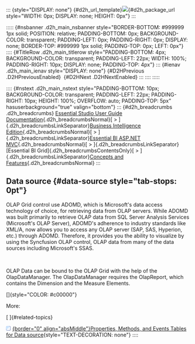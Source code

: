 ::: {style="DISPLAY: none"}
[](ms-xhelp:///?Id=d2h_url_template){#d2h_url_template}![](!package_url!){#d2h_package_url style="WIDTH: 0px; DISPLAY: none; HEIGHT: 0px"}
:::

::::: {#nsbanner .d2h_main_nsbanner style="BORDER-BOTTOM: #999999 1px solid; POSITION: relative; PADDING-BOTTOM: 0px; BACKGROUND-COLOR: transparent; PADDING-LEFT: 0px; PADDING-RIGHT: 0px; DISPLAY: none; BORDER-TOP: #999999 1px solid; PADDING-TOP: 0px; LEFT: 0px"}
:::: {#TitleRow .d2h_main_titlerow style="PADDING-BOTTOM: 4px; BACKGROUND-COLOR: transparent; PADDING-LEFT: 22px; WIDTH: 100%; PADDING-RIGHT: 10px; DISPLAY: none; PADDING-TOP: 4px"}
::: {#ienav .d2h_main_ienav style="DISPLAY: none"}
[](ms-xhelp:///?Id=e4dfef6a-1b95-482e-9e23-753e22591eb9){#D2HPrevious .D2HPreviousEnabled}  [](ms-xhelp:///?Id=23cac617-2b04-40a5-951a-f02d83ed0783){#D2HNext .D2HNextEnabled}
:::
::::
:::::

:::: {#nstext .d2h_main_nstext style="PADDING-BOTTOM: 10px; BACKGROUND-COLOR: transparent; PADDING-LEFT: 22px; PADDING-RIGHT: 10px; HEIGHT: 100%; OVERFLOW: auto; PADDING-TOP: 5px" hasuserbackground="true" valign="bottom"}
::: {#d2h_breadcrumbs .d2h_breadcrumbs}
[Essential Studio User Guide Documentation](ms-xhelp:///?Id=12457748-09e3-4d74-a240-8e049cedf030){.d2h_breadcrumbsNormal}[ \> ]{.d2h_breadcrumbsLinkSeparator}[Business Intelligence Edition](ms-xhelp:///?Id=fdf33dd8-62b2-47b9-ad7b-fc50e590bca5){.d2h_breadcrumbsNormal}[ \> ]{.d2h_breadcrumbsLinkSeparator}[Essential BI ASP.NET MVC](ms-xhelp:///?Id=32b055b8-3bdf-473c-bb73-f99a534ce79c){.d2h_breadcrumbsNormal}[ \> ]{.d2h_breadcrumbsLinkSeparator}[Essential BI Grid]{.d2h_breadcrumbsContentsOnly}[ \> ]{.d2h_breadcrumbsLinkSeparator}[Concepts and Features](ms-xhelp:///?Id=e4dfef6a-1b95-482e-9e23-753e22591eb9){.d2h_breadcrumbsNormal}
:::

## Data source {#data-source style="tab-stops: 0pt"}

OLAP Grid control use ADOMD, which is Microsoft\'s data access technology of choice, for retrieving data from OLAP servers. While ADOMD was built primarily to retrieve OLAP data from SQL Server Analysis Services (Microsoft\'s OLAP Server), ADOMD\'s adherence to industry standards like XML/A, now allows you to access any OLAP server (SAP, SAS, Hyperion, etc.) through ADOMD. Therefore, it provides you the ability to visualize by using the Syncfusion OLAP control, OLAP data from many of the data sources including Microsoft\'s SSAS.

 

OLAP Data can be bound to the OLAP Grid with the help of the OlapDataManager. The OlapDataManager requires the OlapReport, which contains the Dimension and the Measure Elements.

[]{style="COLOR: #c00000"} 

More:

[ ]{#related-topics}

[![](button.gif){border="0" align="absMiddle"}Properties, Methods, and Events Tables for Data source](ms-xhelp:///?Id=23cac617-2b04-40a5-951a-f02d83ed0783){style="TEXT-DECORATION: none"}
::::
